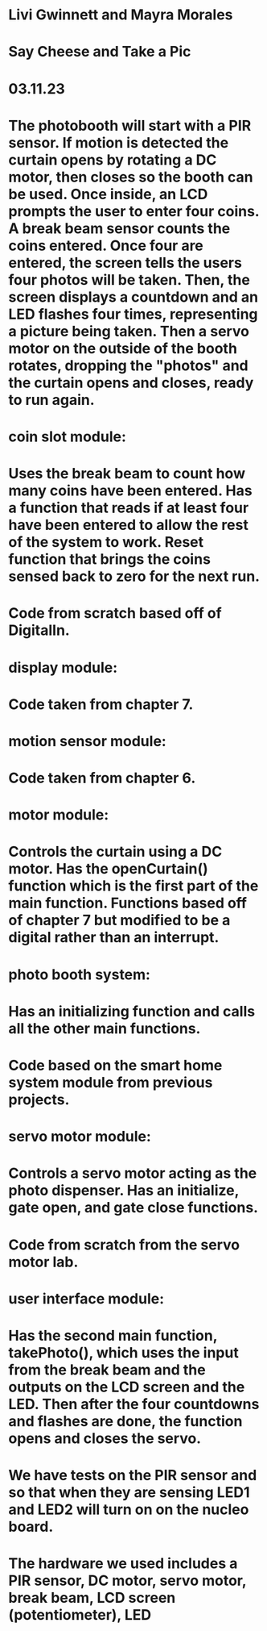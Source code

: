 # Livi Gwinnett and Mayra Morales
# Say Cheese and Take a Pic 
# 03.11.23
# The photobooth will start with a PIR sensor. If motion is detected the curtain opens by rotating a DC motor, then closes so the booth can be used. Once inside, an LCD prompts the user to enter four coins. A break beam sensor counts the coins entered. Once four are entered, the screen tells the users four photos will be taken. Then, the screen displays a countdown and an LED flashes four times, representing a picture being taken. Then a servo motor on the outside of the booth rotates, dropping the "photos" and the curtain opens and closes, ready to run again. 
# coin slot module:
# Uses the break beam to count how many coins have been entered. Has a function that reads if at least four have been entered to allow the rest of the system to work. Reset function that brings the coins sensed back to zero for the next run.
# Code from scratch based off of DigitalIn.
# display module:
# Code taken from chapter 7.
# motion sensor module:
# 
# Code taken from chapter 6.
# motor module:
# Controls the curtain using a DC motor. Has the openCurtain() function which is the first part of the main function. Functions based off of chapter 7 but modified to be  a digital rather than an interrupt. 
# photo booth system:
# Has an initializing function and calls all the other main functions.
# Code based on the smart home system module from previous projects.
# servo motor module:
# Controls a servo motor acting as the photo dispenser. Has an initialize, gate open, and gate close functions. 
# Code from scratch from the servo motor lab.
# user interface module:
# Has the second main function, takePhoto(), which uses the input from the break beam and the outputs on the LCD screen and the LED. Then after the four countdowns and flashes are done, the function opens and closes the servo. 
# We have tests on the PIR sensor and so that when they are sensing LED1 and LED2 will turn on on the nucleo board.
# The hardware we used includes a PIR sensor, DC motor, servo motor, break beam, LCD screen (potentiometer), LED
